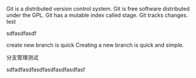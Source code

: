 Git is a distributed version control system.
Git is free software distributed under the GPL.
Git has a mutable index called stage.
Git tracks changes.
test


sdfasdfasdf

create new branch is quick
Creating a new branch is quick and simple.

分支管理测试

sdfadfasdfasdfasdfasdfasdfasf